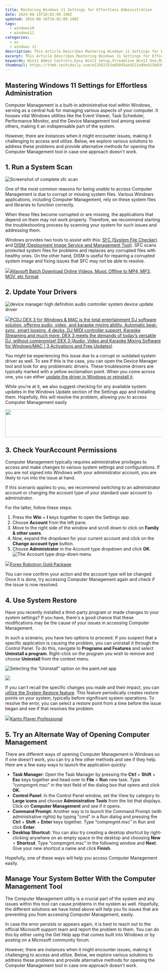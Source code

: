 ```yaml
---
title: Mastering Windows 11 Settings for Effortless Administration
date: 2024-08-15T16:02:09.190Z
updated: 2024-08-16T16:02:09.190Z
tags:
  - windows10
  - windows11
categories:
  - os
  - windows 11
description: This Article Describes Mastering Windows 11 Settings for Effortless Administration
excerpt: This Article Describes Mastering Windows 11 Settings for Effortless Administration
keywords: Win11 Admin Controls,Easy Win11 Setup,Streamline Win11 Use,Manage Windows 11,Optimize Win11 Management,Simplify Win11 Admin,Enhance Win11 Usability
thumbnail: https://thmb.techidaily.com/e12562333e85045ab9221a99e913b83b793150ee785e5f59fee7c9f18bec3976.png
---
```


## Mastering Windows 11 Settings for Effortless Administration

 Computer Management is a built-in administrative tool within Windows, serving as a central hub for managing various aspects of your computer. It houses vital Windows utilities like the Event Viewer, Task Scheduler, Performance Monitor, and the Device Management tool among several others, making it an indispensable part of the system.

 However, there are instances when it might encounter issues, making it challenging to access and utilize. Below, we explore various solutions to address these problems and provide alternative methods for opening the Computer Management tool in case one approach doesn't work.

## 1\. Run a System Scan

![Screenshot of complete sfc scan](https://static1.makeuseofimages.com/wordpress/wp-content/uploads/2023/06/screenshot-of-complete-sfc-scan.jpg)

 One of the most common reasons for being unable to access Computer Management is due to corrupt or missing system files. Various Windows applications, including Computer Management, rely on these system files and libraries to function correctly.

 When these files become corrupted or are missing, the applications that depend on them may not work properly. Therefore, we recommend starting the troubleshooting process by scanning your system for such issues and addressing them.

 Windows provides two tools to assist with this: [SFC (System File Checker)](https://www.makeuseof.com/system-file-checker-sfc-windows/) and [DISM (Deployment Image Service and Management Tool)](https://www.makeuseof.com/windows-11-fix-windows-search-bar-error/). SFC scans protected system files for problems and replaces any corrupted files with healthy ones. On the other hand, DISM is useful for repairing a corrupted system image and fixing issues that SFC may not be able to resolve.

<!-- affiliate ads begin -->
<a href="https://secure.2checkout.com/order/checkout.php?PRODS=4631056&QTY=1&AFFILIATE=108875&CART=1"><img src="https://secure.avangate.com/images/merchant/997e65474a248252883b485717f7d098/products/buy-windows.png" border="0">Allavsoft Batch Download Online Videos, Music Offline to MP4, MP3, MOV, etc format </a>
<!-- affiliate ads end -->
## 2\. Update Your Drivers

![device manager high definition audio controller system device update driver](https://static1.makeuseofimages.com/wordpress/wp-content/uploads/2023/10/device-manager-high-definition-audio-controller-system-device-update-driver.jpg)
<!-- affiliate ads begin -->
<a href="https://shop.pcdj.com/order/checkout.php?PRODS=4698824&QTY=1&AFFILIATE=108875&CART=1"> <img src="https://secure.avangate.com/images/merchant/47f4b6321e9fd8e8f7326a6adc1a7c1e/products/dex3pro-screenshot-homepage.png" border="0">PCDJ DEX 3 for Windows & MAC is the total entertainment DJ software solution, offering audio, video, and karaoke mixing ability. Automatic beat-sync, smart looping, 4 decks, DJ MIDI controller support, Karaoke Streaming and much more. 
DEX 3 meets the demands of today’s versatile DJ, without compromise! 
DEX 3 (Audio, Video and Karaoke Mixing Software for Windows/MAC | 3 Activations and Free Updates)</a>
<!-- affiliate ads end -->

 You might be experiencing this issue due to a corrupt or outdated system driver as well. To see if this is the case, you can open the Device Manager tool and look for any problematic drivers. These troublesome drivers are typically marked with a yellow exclamation point. When you come across one, you can either [update the driver in Windows or reinstall it](https://www.makeuseof.com/tag/find-replace-outdated-windows-drivers/).

 While you're at it, we also suggest checking for any available system updates in the Windows Update section of the Settings app and installing them. Hopefully, this will resolve the problem, allowing you to access Computer Management easily

<!-- affiliate ads begin -->
<a href="https://zonlipartnershipprogram.pxf.io/c/5597632/1596691/17882" target="_top" id="1596691"><img src="//a.impactradius-go.com/display-ad/17882-1596691" border="0" alt="" width="728" height="90"/></a><img height="0" width="0" src="https://imp.pxf.io/i/5597632/1596691/17882" style="position:absolute;visibility:hidden;" border="0" />
<!-- affiliate ads end -->
## 3\. Check YourAccount Permissions

 Computer Management typically requires administrative privileges to access and make changes to various system settings and configurations. If you are not signed into Windows with your administrator account, you are likely to run into the issue at hand.

 If this scenario applies to you, we recommend switching to an administrator account or changing the account type of your standard user account to administrator.

 For the latter, follow these steps:

1. Press the **Win** \+ **I** keys together to open the Settings app.
2. Choose **Account** from the left pane.
3. Move to the right side of the window and scroll down to click on **Family & other users**.
4. Now, expand the dropdown for your current account and click on the **Change account type** button.
5. Choose **Administrator** in the Account type dropdown and click **OK**.  
![The Account type drop-down menu](https://static1.makeuseofimages.com/wordpress/wp-content/uploads/2023/07/administrator-account.jpg)
<!-- affiliate ads begin -->
<a href="https://secure.2checkout.com/order/checkout.php?PRODS=4727541&QTY=1&AFFILIATE=108875&CART=1"><img src="https://secure.avangate.com/images/merchant/5f4f7141b65a730b4efb0e0d51f63e94/products/copy_copy_forexrobotronbox.gif" border="0">Forex Robotron Gold Package</a>
<!-- affiliate ads end -->

 You can now confirm your action and the account type will be changed. Once it is done, try accessing Computer Management again and check if the issue is now resolved.

## 4\. Use System Restore

 Have you recently installed a third-party program or made changes to your system settings? If you have, there's a good chance that these modifications may be the cause of your issues in accessing Computer Management.

 In such a scenario, you have two options to proceed. If you suspect that a specific application is causing the problem, you can uninstall it through the Control Panel. To do this, navigate to **Programs and Features** and select **Uninstall a program**. Right-click on the program you wish to remove and choose **Uninstall** from the context menu.

![Selecting the “Uninstall” option on the paint.net app](https://static1.makeuseofimages.com/wordpress/wp-content/uploads/2022/09/Selecting-the-“Uninstall”-option-on-the-paintnet-app.jpg)
<!-- affiliate ads begin -->
<a href="https://secure.2checkout.com/order/checkout.php?PRODS=4620780&QTY=1&AFFILIATE=108875&CART=1"><img src="https://secure.avangate.com/images/merchant/07dd4d5a72f5740ef0f035f201951476/728__90banner.jpg" border="0"></a>
<!-- affiliate ads end -->

 If you can't recall the specific changes you made and their impact, you can [utilize the System Restore feature](https://www.makeuseof.com/use-system-restore-windows/). This feature periodically creates restore points on your system, typically before significant system operations. To resolve the error, you can select a restore point from a time before the issue began and see if that resolves the problem.

<!-- affiliate ads begin -->
<a href="https://secure.2checkout.com/order/checkout.php?PRODS=4742929&QTY=1&AFFILIATE=108875&CART=1"><img src="https://secure.avangate.com/images/merchant/e09fdffe648a30658a9657bbed7b2388/products/boxshot(2).png" border="0">Kanto Player Professional</a>
<!-- affiliate ads end -->
## 5\. Try an Alternate Way of Opening Computer Management

 There are different ways of opening Computer Management in Windows so if one doesn’t work, you can try a few other methods and see if they help. Here are a few easy ways to launch the application quickly:

* **Task Manager**: Open the Task Manager by pressing the **Ctrl** \+ **Shift** \+ **Esc** keys together and head over to **File** \> **Run** new task. Type "compmgmt.msc" in the text field of the dialog box that opens and click **OK**.
* **Control Panel**: In the Control Panel window, set the View by category to **Large icons** and choose **Administrative Tools** from the list that displays. Click on **Computer Management** and see if it opens.
* **Command Prompt**: Another way is to launch the Command Prompt (with administrative rights) by typing "cmd" in a Run dialog and pressing the **Ctrl** \+ **Shift** \+ **Enter** keys together. Type “compmgmt.msc” in Run and click **Enter**.
* **Desktop Shortcut**: You can also try creating a desktop shortcut by right-clicking anywhere on an empty space in the desktop and choosing **New** \> **Shortcut**. Type "compmgmt.msc" in the following window and **Next**. Give your new shortcut a name and click **Finish**.

 Hopefully, one of these ways will help you access Computer Management easily.

## Manage Your System Better With the Computer Management Tool

 The Computer Management utility is a crucial part of the system and any issues within this tool can cause problems in the system as well. Hopefully, the different solutions we have listed above will help you fix issues that are preventing you from accessing Computer Management, easily.

 In case the error persists or appears again, it is best to reach out to the official Microsoft support team and report the problem to them. You can do this by either using the Get Help app that comes built into Windows or by posting on a Microsoft community forum.

 However, there are instances when it might encounter issues, making it challenging to access and utilize. Below, we explore various solutions to address these problems and provide alternative methods for opening the Computer Management tool in case one approach doesn't work.



<ins class="adsbygoogle"
      style="display:block"
      data-ad-client="ca-pub-7571918770474297"
      data-ad-slot="8358498916"
      data-ad-format="auto"
      data-full-width-responsive="true"></ins>



